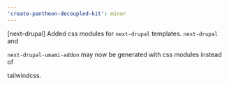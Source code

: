 ```yaml
---
'create-pantheon-decoupled-kit': minor
---
```


[next-drupal] Added css modules for `next-drupal` templates. `next-drupal` and

`next-drupal-umami-addon` may now be generated with css modules instead of

tailwindcss.

